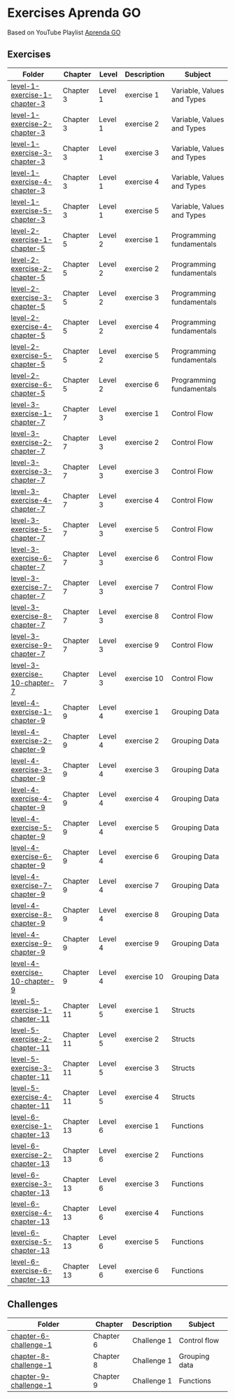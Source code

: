 # Exercises Aprenda GO

Based on YouTube Playlist [Aprenda GO](https://www.youtube.com/playlist?list=PLCKpcjBB_VlBsxJ9IseNxFllf-UFEXOdg)

## Exercises

| Folder                                                                                                                                            | Chapter    | Level   | Description | Subject                    |
| ------------------------------------------------------------------------------------------------------------------------------------------------- | ---------- | ------- | ----------- | -------------------------- |
| [level-1-exercise-1-chapter-3](https://github.com/androdri1998/practice-go/tree/main/exercises-aprenda-go/level-1-exercise-1-chapter-3/main.go)   | Chapter 3  | Level 1 | exercise 1  | Variable, Values and Types |
| [level-1-exercise-2-chapter-3](https://github.com/androdri1998/practice-go/tree/main/exercises-aprenda-go/level-1-exercise-2-chapter-3/main.go)   | Chapter 3  | Level 1 | exercise 2  | Variable, Values and Types |
| [level-1-exercise-3-chapter-3](https://github.com/androdri1998/practice-go/tree/main/exercises-aprenda-go/level-1-exercise-3-chapter-3/main.go)   | Chapter 3  | Level 1 | exercise 3  | Variable, Values and Types |
| [level-1-exercise-4-chapter-3](https://github.com/androdri1998/practice-go/tree/main/exercises-aprenda-go/level-1-exercise-4-chapter-3/main.go)   | Chapter 3  | Level 1 | exercise 4  | Variable, Values and Types |
| [level-1-exercise-5-chapter-3](https://github.com/androdri1998/practice-go/tree/main/exercises-aprenda-go/level-1-exercise-5-chapter-3/main.go)   | Chapter 3  | Level 1 | exercise 5  | Variable, Values and Types |
| [level-2-exercise-1-chapter-5](https://github.com/androdri1998/practice-go/tree/main/exercises-aprenda-go/level-2-exercise-1-chapter-5/main.go)   | Chapter 5  | Level 2 | exercise 1  | Programming fundamentals   |
| [level-2-exercise-2-chapter-5](https://github.com/androdri1998/practice-go/tree/main/exercises-aprenda-go/level-2-exercise-2-chapter-5/main.go)   | Chapter 5  | Level 2 | exercise 2  | Programming fundamentals   |
| [level-2-exercise-3-chapter-5](https://github.com/androdri1998/practice-go/tree/main/exercises-aprenda-go/level-2-exercise-3-chapter-5/main.go)   | Chapter 5  | Level 2 | exercise 3  | Programming fundamentals   |
| [level-2-exercise-4-chapter-5](https://github.com/androdri1998/practice-go/tree/main/exercises-aprenda-go/level-2-exercise-4-chapter-5/main.go)   | Chapter 5  | Level 2 | exercise 4  | Programming fundamentals   |
| [level-2-exercise-5-chapter-5](https://github.com/androdri1998/practice-go/tree/main/exercises-aprenda-go/level-2-exercise-5-chapter-5/main.go)   | Chapter 5  | Level 2 | exercise 5  | Programming fundamentals   |
| [level-2-exercise-6-chapter-5](https://github.com/androdri1998/practice-go/tree/main/exercises-aprenda-go/level-2-exercise-6-chapter-5/main.go)   | Chapter 5  | Level 2 | exercise 6  | Programming fundamentals   |
| [level-3-exercise-1-chapter-7](https://github.com/androdri1998/practice-go/tree/main/exercises-aprenda-go/level-3-exercise-1-chapter-7/main.go)   | Chapter 7  | Level 3 | exercise 1  | Control Flow               |
| [level-3-exercise-2-chapter-7](https://github.com/androdri1998/practice-go/tree/main/exercises-aprenda-go/level-3-exercise-2-chapter-7/main.go)   | Chapter 7  | Level 3 | exercise 2  | Control Flow               |
| [level-3-exercise-3-chapter-7](https://github.com/androdri1998/practice-go/tree/main/exercises-aprenda-go/level-3-exercise-3-chapter-7/main.go)   | Chapter 7  | Level 3 | exercise 3  | Control Flow               |
| [level-3-exercise-4-chapter-7](https://github.com/androdri1998/practice-go/tree/main/exercises-aprenda-go/level-3-exercise-4-chapter-7/main.go)   | Chapter 7  | Level 3 | exercise 4  | Control Flow               |
| [level-3-exercise-5-chapter-7](https://github.com/androdri1998/practice-go/tree/main/exercises-aprenda-go/level-3-exercise-5-chapter-7/main.go)   | Chapter 7  | Level 3 | exercise 5  | Control Flow               |
| [level-3-exercise-6-chapter-7](https://github.com/androdri1998/practice-go/tree/main/exercises-aprenda-go/level-3-exercise-6-chapter-7/main.go)   | Chapter 7  | Level 3 | exercise 6  | Control Flow               |
| [level-3-exercise-7-chapter-7](https://github.com/androdri1998/practice-go/tree/main/exercises-aprenda-go/level-3-exercise-7-chapter-7/main.go)   | Chapter 7  | Level 3 | exercise 7  | Control Flow               |
| [level-3-exercise-8-chapter-7](https://github.com/androdri1998/practice-go/tree/main/exercises-aprenda-go/level-3-exercise-8-chapter-7/main.go)   | Chapter 7  | Level 3 | exercise 8  | Control Flow               |
| [level-3-exercise-9-chapter-7](https://github.com/androdri1998/practice-go/tree/main/exercises-aprenda-go/level-3-exercise-9-chapter-7/main.go)   | Chapter 7  | Level 3 | exercise 9  | Control Flow               |
| [level-3-exercise-10-chapter-7](https://github.com/androdri1998/practice-go/tree/main/exercises-aprenda-go/level-3-exercise-10-chapter-7/main.go) | Chapter 7  | Level 3 | exercise 10 | Control Flow               |
| [level-4-exercise-1-chapter-9](https://github.com/androdri1998/practice-go/tree/main/exercises-aprenda-go/level-4-exercise-1-chapter-9/main.go)   | Chapter 9  | Level 4 | exercise 1  | Grouping Data              |
| [level-4-exercise-2-chapter-9](https://github.com/androdri1998/practice-go/tree/main/exercises-aprenda-go/level-4-exercise-2-chapter-9/main.go)   | Chapter 9  | Level 4 | exercise 2  | Grouping Data              |
| [level-4-exercise-3-chapter-9](https://github.com/androdri1998/practice-go/tree/main/exercises-aprenda-go/level-4-exercise-3-chapter-9/main.go)   | Chapter 9  | Level 4 | exercise 3  | Grouping Data              |
| [level-4-exercise-4-chapter-9](https://github.com/androdri1998/practice-go/tree/main/exercises-aprenda-go/level-4-exercise-4-chapter-9/main.go)   | Chapter 9  | Level 4 | exercise 4  | Grouping Data              |
| [level-4-exercise-5-chapter-9](https://github.com/androdri1998/practice-go/tree/main/exercises-aprenda-go/level-4-exercise-5-chapter-9/main.go)   | Chapter 9  | Level 4 | exercise 5  | Grouping Data              |
| [level-4-exercise-6-chapter-9](https://github.com/androdri1998/practice-go/tree/main/exercises-aprenda-go/level-4-exercise-6-chapter-9/main.go)   | Chapter 9  | Level 4 | exercise 6  | Grouping Data              |
| [level-4-exercise-7-chapter-9](https://github.com/androdri1998/practice-go/tree/main/exercises-aprenda-go/level-4-exercise-7-chapter-9/main.go)   | Chapter 9  | Level 4 | exercise 7  | Grouping Data              |
| [level-4-exercise-8-chapter-9](https://github.com/androdri1998/practice-go/tree/main/exercises-aprenda-go/level-4-exercise-8-chapter-9/main.go)   | Chapter 9  | Level 4 | exercise 8  | Grouping Data              |
| [level-4-exercise-9-chapter-9](https://github.com/androdri1998/practice-go/tree/main/exercises-aprenda-go/level-4-exercise-9-chapter-9/main.go)   | Chapter 9  | Level 4 | exercise 9  | Grouping Data              |
| [level-4-exercise-10-chapter-9](https://github.com/androdri1998/practice-go/tree/main/exercises-aprenda-go/level-4-exercise-10-chapter-9/main.go) | Chapter 9  | Level 4 | exercise 10 | Grouping Data              |
| [level-5-exercise-1-chapter-11](https://github.com/androdri1998/practice-go/tree/main/exercises-aprenda-go/level-5-exercise-1-chapter-11/main.go) | Chapter 11 | Level 5 | exercise 1  | Structs                    |
| [level-5-exercise-2-chapter-11](https://github.com/androdri1998/practice-go/tree/main/exercises-aprenda-go/level-5-exercise-2-chapter-11/main.go) | Chapter 11 | Level 5 | exercise 2  | Structs                    |
| [level-5-exercise-3-chapter-11](https://github.com/androdri1998/practice-go/tree/main/exercises-aprenda-go/level-5-exercise-3-chapter-11/main.go) | Chapter 11 | Level 5 | exercise 3  | Structs                    |
| [level-5-exercise-4-chapter-11](https://github.com/androdri1998/practice-go/tree/main/exercises-aprenda-go/level-5-exercise-4-chapter-11/main.go) | Chapter 11 | Level 5 | exercise 4  | Structs                    |
| [level-6-exercise-1-chapter-13](https://github.com/androdri1998/practice-go/tree/main/exercises-aprenda-go/level-6-exercise-1-chapter-13/main.go) | Chapter 13 | Level 6 | exercise 1  | Functions                  |
| [level-6-exercise-2-chapter-13](https://github.com/androdri1998/practice-go/tree/main/exercises-aprenda-go/level-6-exercise-2-chapter-13/main.go) | Chapter 13 | Level 6 | exercise 2  | Functions                  |
| [level-6-exercise-3-chapter-13](https://github.com/androdri1998/practice-go/tree/main/exercises-aprenda-go/level-6-exercise-3-chapter-13/main.go) | Chapter 13 | Level 6 | exercise 3  | Functions                  |
| [level-6-exercise-4-chapter-13](https://github.com/androdri1998/practice-go/tree/main/exercises-aprenda-go/level-6-exercise-4-chapter-13/main.go) | Chapter 13 | Level 6 | exercise 4  | Functions                  |
| [level-6-exercise-5-chapter-13](https://github.com/androdri1998/practice-go/tree/main/exercises-aprenda-go/level-6-exercise-5-chapter-13/main.go) | Chapter 13 | Level 6 | exercise 5  | Functions                  |
| [level-6-exercise-6-chapter-13](https://github.com/androdri1998/practice-go/tree/main/exercises-aprenda-go/level-6-exercise-6-chapter-13/main.go) | Chapter 13 | Level 6 | exercise 6  | Functions                  |

## Challenges

| Folder                                                                                                                                       | Chapter   | Description | Subject       |
| -------------------------------------------------------------------------------------------------------------------------------------------- | --------- | ----------- | ------------- |
| [chapter-6-challenge-1](https://github.com/androdri1998/practice-go/tree/main/exercises-aprenda-go/challenges/chapter-6-challenge-1/main.go) | Chapter 6 | Challenge 1 | Control flow  |
| [chapter-8-challenge-1](https://github.com/androdri1998/practice-go/tree/main/exercises-aprenda-go/challenges/chapter-8-challenge-1/main.go) | Chapter 8 | Challenge 1 | Grouping data |
| [chapter-9-challenge-1](https://github.com/androdri1998/practice-go/tree/main/exercises-aprenda-go/challenges/chapter-9-challenge-1/main.go) | Chapter 9 | Challenge 1 | Functions     |
